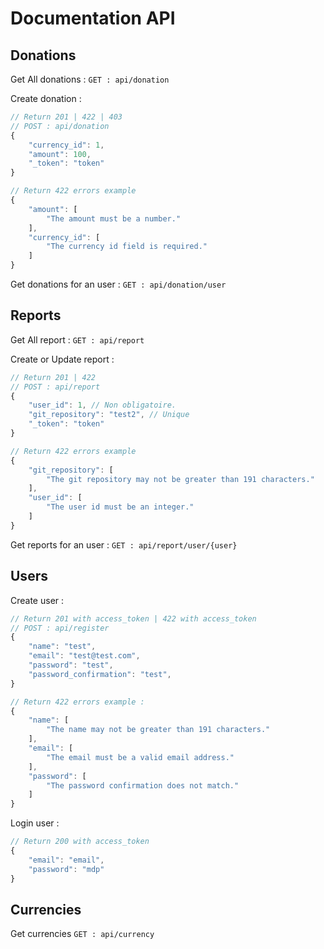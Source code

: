 # Documentation API

## Donations

Get All donations : 
`GET : api/donation`

Create donation : 
```javascript
// Return 201 | 422 | 403
// POST : api/donation
{
	"currency_id": 1,
	"amount": 100,
	"_token": "token"
}

// Return 422 errors example
{
    "amount": [
        "The amount must be a number."
    ],
    "currency_id": [
        "The currency id field is required."
    ]
}
```

Get donations for an user : 
`GET : api/donation/user`

## Reports

Get All report : 
`GET : api/report`

Create or Update report :
```javascript
// Return 201 | 422
// POST : api/report
{
	"user_id": 1, // Non obligatoire.
	"git_repository": "test2", // Unique
	"_token": "token"
}

// Return 422 errors example
{
    "git_repository": [
        "The git repository may not be greater than 191 characters."
    ],
    "user_id": [
        "The user id must be an integer."
    ]
}
```

Get reports for an user :
`GET : api/report/user/{user}`

## Users

Create user :
```javascript
// Return 201 with access_token | 422 with access_token
// POST : api/register
{
	"name": "test",
	"email": "test@test.com",
	"password": "test",
	"password_confirmation": "test",
}

// Return 422 errors example :
{
    "name": [
        "The name may not be greater than 191 characters."
    ],
    "email": [
        "The email must be a valid email address."
    ],
    "password": [
        "The password confirmation does not match."
    ]
}
```

Login user : 
```javascript
// Return 200 with access_token
{
	"email": "email",
	"password": "mdp"
}
```
## Currencies

Get currencies 
`GET : api/currency`
